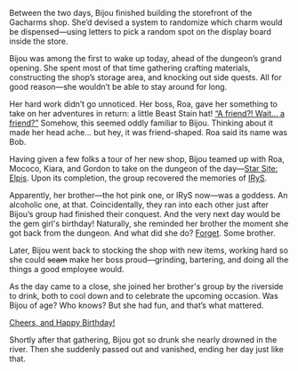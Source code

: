 <!-- title: Koseki Bijou -->
<!-- status: Alive -->

Between the two days, Bijou finished building the storefront of the Gacharms shop. She’d devised a system to randomize which charm would be dispensed—using letters to pick a random spot on the display board inside the store.

Bijou was among the first to wake up today, ahead of the dungeon’s grand opening. She spent most of that time gathering crafting materials, constructing the shop’s storage area, and knocking out side quests. All for good reason—she wouldn’t be able to stay around for long.

Her hard work didn’t go unnoticed. Her boss, Roa, gave her something to take on her adventures in return: a little Beast Stain hat! [“A friend?! Wait... a friend?”](https://youtu.be/03m4uWAFfQg?t=4938) Somehow, this seemed oddly familiar to Bijou. Thinking about it made her head ache... but hey, it was friend-shaped. Roa said its name was Bob.

Having given a few folks a tour of her new shop, Bijou teamed up with Roa, Mococo, Kiara, and Gordon to take on the dungeon of the day—[Star Site: Elpis](https://www.youtube.com/live/03m4uWAFfQg?si=v8NPjzKF80d-iANM&t=7792). Upon its completion, the group recovered the memories of [IRyS](https://www.youtube.com/live/03m4uWAFfQg?si=dmDDeTDMq-8PzOVB&t=9908).

Apparently, her brother—the hot pink one, or IRyS now—was a goddess. An alcoholic one, at that. Coincidentally, they ran into each other just after Bijou’s group had finished their conquest. And the very next day would be the gem girl's birthday! Naturally, she reminded her brother the moment she got back from the dungeon. And what did she do? [Forget](https://youtu.be/03m4uWAFfQg?t=11179). Some brother.

Later, Bijou went back to stocking the shop with new items, working hard so she could ~~scam~~ make her boss proud—grinding, bartering, and doing all the things a good employee would.

As the day came to a close, she joined her brother's group by the riverside to drink, both to cool down and to celebrate the upcoming occasion. Was Bijou of age? Who knows? But she had fun, and that’s what mattered.

[Cheers, and Happy Birthday!](#embed:https://youtu.be/03m4uWAFfQg?t=14062)

Shortly after that gathering, Bijou got so drunk she nearly drowned in the river. Then she suddenly passed out and vanished, ending her day just like that.